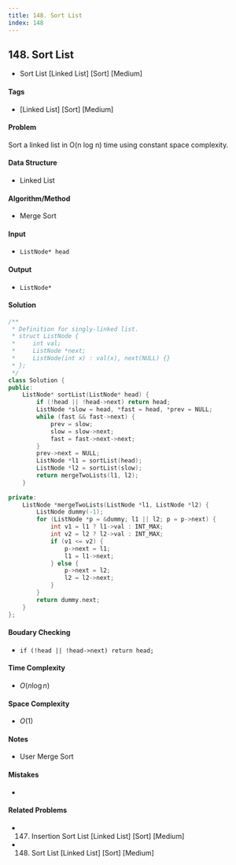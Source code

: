 ```yaml
---
title: 148. Sort List
index: 148
---
```


## 148. Sort List
- Sort List [Linked List] [Sort] [Medium]

#### Tags
- [Linked List] [Sort] [Medium]

#### Problem
Sort a linked list in O(n log n) time using constant space complexity.

#### Data Structure
- Linked List

#### Algorithm/Method
- Merge Sort

#### Input
- `ListNode* head`

#### Output
- `ListNode*`

#### Solution
``` C++
/**
 * Definition for singly-linked list.
 * struct ListNode {
 *     int val;
 *     ListNode *next;
 *     ListNode(int x) : val(x), next(NULL) {}
 * };
 */
class Solution {
public:
    ListNode* sortList(ListNode* head) {
        if (!head || !head->next) return head;
        ListNode *slow = head, *fast = head, *prev = NULL;
        while (fast && fast->next) {
            prev = slow;
            slow = slow->next;
            fast = fast->next->next;
        }
        prev->next = NULL;
        ListNode *l1 = sortList(head);
        ListNode *l2 = sortList(slow);
        return mergeTwoLists(l1, l2);
    }
    
private:
    ListNode *mergeTwoLists(ListNode *l1, ListNode *l2) {
        ListNode dummy(-1);
        for (ListNode *p = &dummy; l1 || l2; p = p->next) {
            int v1 = l1 ? l1->val : INT_MAX;
            int v2 = l2 ? l2->val : INT_MAX;
            if (v1 <= v2) {
                p->next = l1;
                l1 = l1->next;
            } else {
                p->next = l2;
                l2 = l2->next;
            }
        }
        return dummy.next;
    }
};
```

#### Boudary Checking
- `if (!head || !head->next) return head;`

#### Time Complexity
- $O(n \log n)$

#### Space Complexity
- $O(1)$

#### Notes
- User Merge Sort

#### Mistakes
- 

#### Related Problems
- 147. Insertion Sort List [Linked List] [Sort] [Medium]
- 148. Sort List [Linked List] [Sort] [Medium]

